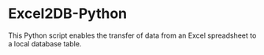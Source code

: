 # Excel2DB-Python
This Python script enables the transfer of data from an Excel spreadsheet to a local database table.
